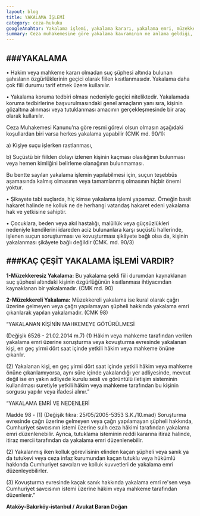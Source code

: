 ```yaml
---
layout: blog
title: YAKALAMA İŞLEMİ
category: ceza-hukuku
googleAnahtar: Yakalama işlemi, yakalama kararı, yakalama emri, müzekkereli yakalama, Bakırköy avukat, Bahçelievler avukat, Şirinevler avukat, ataköy avukat, ceza avukatı, istanbul avukat baran doğan
summary: Ceza muhakemesine göre yakalama kavramının ne anlama geldiği, yakalama işleminin nasıl yapıldığı, kaç çeşit yakalama işlemi olduğu anlatılmıştır.
---
```



###YAKALAMA
---

•	Hakim veya mahkeme kararı olmadan suç şüphesi altında bulunan şahısların özgürlüklerinin geçici olarak fiilen kısıtlanmasıdır. Yakalama daha çok fiili durumu tarif etmek üzere kullanılır.


•	Yakalama koruma tedbiri olması nedeniyle geçici niteliktedir. Yakalamada koruma tedbirlerine başvurulmasındaki genel amaçların yanı sıra, kişinin gözaltına alınması veya tutuklanması amacının gerçekleşmesinde bir araç olarak kullanılır.

Ceza Muhakemesi Kanunu’na göre resmi görevi olsun olmasın aşağıdaki koşullardan biri varsa  herkes yakalama yapabilir (CMK md. 90/1):

a) Kişiye suçu işlerken rastlanması,
 
b) Suçüstü bir fiilden dolayı izlenen kişinin kaçması olasılığının bulunması veya hemen kimliğini belirleme olanağının bulunmaması.

Bu bentte sayılan yakalama işlemin yapılabilmesi için, suçun teşebbüs aşamasında kalmış olmasının veya tamamlanmış olmasının hiçbir önemi yoktur.

•	Şikayete tabi suçlarda, hiç kimse yakalama işlemi yapamaz. Örneğin basit hakaret halinde ne kolluk ne de herhangi vatandaş hakaret edeni yakalama hak ve yetkisine sahiptir.

•	Çocuklara, beden veya akıl hastalığı, malûllük veya güçsüzlükleri nedeniyle kendilerini idareden aciz bulunanlara karşı suçüstü hallerinde, işlenen suçun soruşturması ve kovuşturması şikâyete bağlı olsa da, kişinin yakalanması şikâyete bağlı değildir (CMK. md. 90/3)


###KAÇ ÇEŞİT YAKALAMA İŞLEMİ VARDIR?
---

**1-Müzekkeresiz Yakalama:** Bu yakalama şekli fiili durumdan kaynaklanan suç şüphesi altındaki kişinin özgürlüğünün kısıtlanması ihtiyacından kaynaklanan bir yakalamadır. (CMK md. 90)

**2-Müzekkereli Yakalama:** Müzekkereli yakalama ise kural olarak çağrı üzerine gelmeyen veya çağrı yapılamayan şüpheli hakkında yakalama emri çıkarılarak yapılan yakalamadır. (CMK 98)

“YAKALANAN KİŞİNİN MAHKEMEYE GÖTÜRÜLMESİ

(Değişik 6526 - 21.02.2014 m.7) (1) Hâkim veya mahkeme tarafından verilen yakalama emri üzerine soruşturma veya kovuşturma evresinde yakalanan kişi, en geç yirmi dört saat içinde yetkili hâkim veya mahkeme önüne çıkarılır.

(2) Yakalanan kişi, en geç yirmi dört saat içinde yetkili hâkim veya mahkeme önüne çıkarılamıyorsa, aynı süre içinde yakalandığı yer adliyesinde, mevcut değil ise en yakın adliyede kurulu sesli ve görüntülü iletişim sisteminin kullanılması suretiyle yetkili hâkim veya mahkeme tarafından bu kişinin sorgusu yapılır veya ifadesi alınır.”

 “YAKALAMA EMRİ VE NEDENLERİ
 
Madde 98 - (1) (Değişik fıkra: 25/05/2005-5353 S.K./10.mad) Soruşturma evresinde çağrı üzerine gelmeyen veya çağrı yapılamayan şüpheli hakkında, Cumhuriyet savcısının istemi üzerine sulh ceza hâkimi tarafından yakalama emri düzenlenebilir. Ayrıca, tutuklama isteminin reddi kararına itiraz halinde, itiraz mercii tarafından da yakalama emri düzenlenebilir.

(2) Yakalanmış iken kolluk görevlisinin elinden kaçan şüpheli veya sanık ya da tutukevi veya ceza infaz kurumundan kaçan tutuklu veya hükümlü hakkında Cumhuriyet savcıları ve kolluk kuvvetleri de yakalama emri düzenleyebilirler.

(3) Kovuşturma evresinde kaçak sanık hakkında yakalama emri re'sen veya Cumhuriyet savcısının istemi üzerine hâkim veya mahkeme tarafından düzenlenir.”

**Ataköy-Bakırköy-istanbul / Avukat Baran Doğan**
